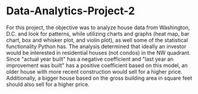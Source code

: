 # Data-Analytics-Project-2
For this project, the objective was to analyze house data from Washington, D.C. and look for patterns, while utilizing charts and graphs (heat map, bar chart, box and whisker plot, and violin plot), as well some of the statistical functionality Python has.
The analysis determined that ideally an investor would be interested in residential houses (not condos) in the NW quadrant. Since "actual year built" has a negative coefficient and "last year an improvement was built" has a positive coefficient based on this model, an older house with more recent construction would sell for a higher price. Additionally, a bigger house based on the gross building area in square feet should also sell for a higher price.
